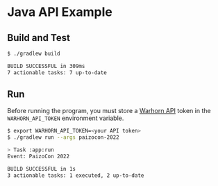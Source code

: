 # Java API Example

## Build and Test

```sh
$ ./gradlew build

BUILD SUCCESSFUL in 309ms
7 actionable tasks: 7 up-to-date
```

## Run

Before running the program, you must store a [Warhorn API](https://warhorn.net/developers/docs/guides/access-tokens) token in the `WARHORN_API_TOKEN` environment variable.

```sh
$ export WARHORN_API_TOKEN=<your API token>
$ ./gradlew run --args paizocon-2022

> Task :app:run
Event: PaizoCon 2022

BUILD SUCCESSFUL in 1s
3 actionable tasks: 1 executed, 2 up-to-date
```
